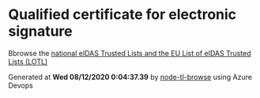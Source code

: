 # Qualified certificate for electronic signature 
 Bbrowse the [national eIDAS Trusted Lists and the EU List of eIDAS Trusted Lists (LOTL)](https://webgate.ec.europa.eu/tl-browser/#/) 
 
 
Generated at **Wed 08/12/2020  0:04:37.39** by [node-tl-browse](https://github.com/ymedlop/node-tl-browser) using Azure Devops 
